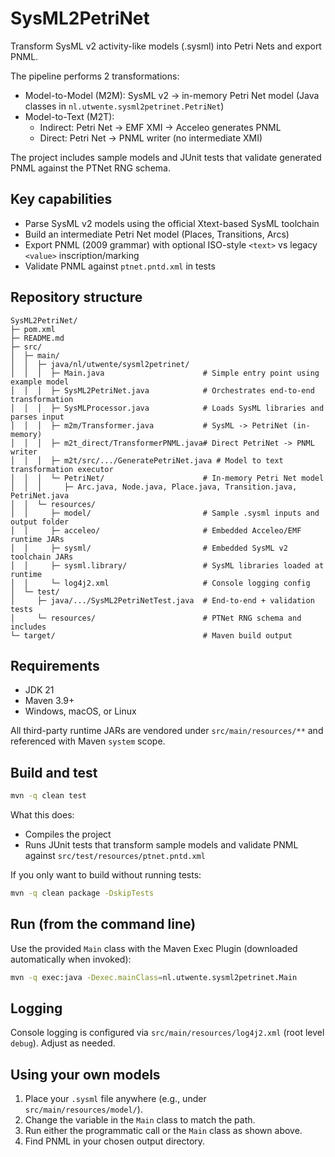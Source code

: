 # SysML2PetriNet
Transform SysML v2 activity-like models (.sysml) into Petri Nets and export PNML.

The pipeline performs 2 transformations:
- Model-to-Model (M2M): SysML v2 -> in-memory Petri Net model (Java classes in `nl.utwente.sysml2petrinet.PetriNet`)
- Model-to-Text (M2T):
  - Indirect: Petri Net -> EMF XMI -> Acceleo generates PNML
  - Direct: Petri Net -> PNML writer (no intermediate XMI)

The project includes sample models and JUnit tests that validate generated PNML against the PTNet RNG schema.

## Key capabilities
- Parse SysML v2 models using the official Xtext-based SysML toolchain
- Build an intermediate Petri Net model (Places, Transitions, Arcs)
- Export PNML (2009 grammar) with optional ISO-style `<text>` vs legacy `<value>` inscription/marking
- Validate PNML against `ptnet.pntd.xml` in tests

## Repository structure

```text
SysML2PetriNet/
├─ pom.xml
├─ README.md
├─ src/
│  ├─ main/
│  │  ├─ java/nl/utwente/sysml2petrinet/
│  │  │  ├─ Main.java                      # Simple entry point using example model
│  │  │  ├─ SysML2PetriNet.java            # Orchestrates end-to-end transformation
│  │  │  ├─ SysMLProcessor.java            # Loads SysML libraries and parses input
│  │  │  ├─ m2m/Transformer.java           # SysML -> PetriNet (in-memory)
│  │  │  ├─ m2t_direct/TransformerPNML.java# Direct PetriNet -> PNML writer
│  │  │  ├─ m2t/src/.../GeneratePetriNet.java # Model to text transformation executor
│  │  │  └─ PetriNet/                      # In-memory Petri Net model
│  │  │     ├─ Arc.java, Node.java, Place.java, Transition.java, PetriNet.java
│  │  └─ resources/
│  │     ├─ model/                         # Sample .sysml inputs and output folder
│  │     ├─ acceleo/                       # Embedded Acceleo/EMF runtime JARs
│  │     ├─ sysml/                         # Embedded SysML v2 toolchain JARs
│  │     ├─ sysml.library/                 # SysML libraries loaded at runtime
│  │     └─ log4j2.xml                     # Console logging config
│  └─ test/
│     ├─ java/.../SysML2PetriNetTest.java  # End-to-end + validation tests
│     └─ resources/                        # PTNet RNG schema and includes
└─ target/                                 # Maven build output
```

## Requirements
- JDK 21
- Maven 3.9+
- Windows, macOS, or Linux

All third-party runtime JARs are vendored under `src/main/resources/**` and referenced with Maven `system` scope.

## Build and test

```bash
mvn -q clean test
```

What this does:
- Compiles the project
- Runs JUnit tests that transform sample models and validate PNML against `src/test/resources/ptnet.pntd.xml`

If you only want to build without running tests:

```bash
mvn -q clean package -DskipTests
```

## Run (from the command line)

Use the provided `Main` class with the Maven Exec Plugin (downloaded automatically when invoked):

```bash
mvn -q exec:java -Dexec.mainClass=nl.utwente.sysml2petrinet.Main
```



## Logging
Console logging is configured via `src/main/resources/log4j2.xml` (root level `debug`). Adjust as needed.

## Using your own models
1. Place your `.sysml` file anywhere (e.g., under `src/main/resources/model/`).
2. Change the variable in the `Main` class to match the path.
3. Run either the programmatic call or the `Main` class as shown above.
4. Find PNML in your chosen output directory.

